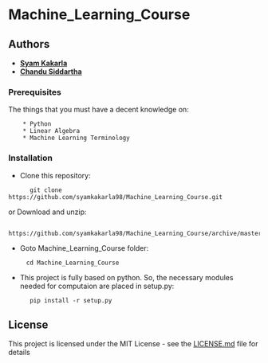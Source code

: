# Machine_Learning_Course


## Authors

   * [**Syam Kakarla**](https://github.com/syamkakarla98)
   * [**Chandu Siddartha**](https://github.com/siddartha19)
   
### Prerequisites

The things that you must have a decent knowledge on: 
```
    * Python
    * Linear Algebra
    * Machine Learning Terminology
```

### Installation

* Clone this repository:
```
      git clone https://github.com/syamkakarla98/Machine_Learning_Course.git
```
  or Download and unzip:
```
      https://github.com/syamkakarla98/Machine_Learning_Course/archive/master.zip
```


* Goto Machine_Learning_Course folder:
```
     cd Machine_Learning_Course
```

* This project is fully based on python. So, the necessary modules needed for computaion are placed in setup.py:
```
      pip install -r setup.py
```



## License

This project is licensed under the MIT License - see the [LICENSE.md](https://github.com/syamkakarla98/Machine_Learning_Course/blob/master/LICENSE.md) file for details
